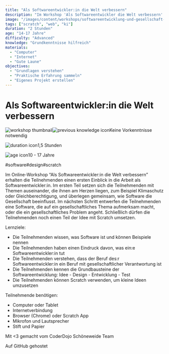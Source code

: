 ```yaml
---
title: "Als Softwareentwickler:in die Welt verbessern"
description: "Im Workshop 'Als Softwareentwickler die Welt verbessern' lernen Jugendliche, wie Software gesellschaftliche Themen beeinflusst und entwickeln eigene Ideen mit Scratch."
image: "/images/content/workshops/softwareentwicklung-und-gesellschaft-hero.jpg"
tags: ["scratch", "web", "ki"]
duration: "2 Stunden"
age: "14-17 Jahre"
difficulty: "Advanced"
knowledge: "Grundkenntnisse hilfreich"
materials:
  - "Computer"
  - "Internet"
  - "Gute Laune"
objectives:
  - "Grundlagen verstehen"
  - "Praktische Erfahrung sammeln"
  - "Eigenes Projekt erstellen"
---
```


# Als Softwareentwickler:in die Welt verbessern

![workshop thumbnail](/de/workshops/softwareentwicklung-und-gesellschaft/softwareentwicklung-und-gesellschaft.png)![previous knowledge icon](/images/knowledge.svg)Keine Vorkenntnisse notwendig

![duration icon](/images/clock.svg)1,5 Stunden

![age icon](/images/user.svg)10 - 17 Jahre

#software#design#scratch

Im Online-Workshop “Als Softwareentwickler:in die Welt verbessern” erhalten die Teilnehmenden einen ersten Einblick in die Arbeit als Softwareentwickler:in. Im ersten Teil setzen sich die Teilnehmenden mit Themen auseinander, die ihnen am Herzen liegen, zum Beispiel Klimaschutz oder Gleichberechtigung, und überlegen gemeinsam, wie Software die Gesellschaft beeinflusst. Im nächsten Schritt entwerfen die Teilnehmenden eine Software, die auf ein gesellschaftliches Thema aufmerksam macht, oder die ein gesellschaftliches Problem angeht. Schließlich dürfen die Teilnehmenden noch einen Teil der Idee mit Scratch umsetzen.

Lernziele:

- Die Teilnehmenden wissen, was Software ist und können Beispiele nennen
- Die Teilnehmenden haben einen Eindruck davon, was ein:e Softwareentwickler:in tut
- Die Teilnehmenden verstehen, dass der Beruf des:r Softwareentwickler:in ein Beruf mit gesellschaftlicher Verantwortung ist
- Die Teilnehmenden kennen die Grundbausteine der Softwareentwicklung: Idee - Design - Entwicklung - Test
- Die Teilnehmenden können Scratch verwenden, um kleine Ideen umzusetzen

Teilnehmende benötigen:

- Computer oder Tablet
- Internetverbindung
- Browser (Chrome) oder Scratch App
- Mikrofon und Lautsprecher
- Stift und Papier

Mit <3 gemacht vom CoderDojo Schöneweide Team

Auf GitHub gehostet

